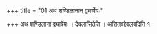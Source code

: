 +++
title = "01 अथ शण्डिलानान् द्व्यार्षेयः"

+++
अथ शण्डिलानां द्व्यार्षेयः । दैवलासितेति । असितवद्देवलवदिति १